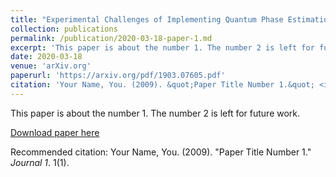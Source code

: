 ```yaml
---
title: "Experimental Challenges of Implementing Quantum Phase Estimation Algorithms on IBM Quantum Computer"
collection: publications
permalink: /publication/2020-03-18-paper-1.md
excerpt: 'This paper is about the number 1. The number 2 is left for future work.'
date: 2020-03-18
venue: 'arXiv.org'
paperurl: 'https://arxiv.org/pdf/1903.07605.pdf'
citation: 'Your Name, You. (2009). &quot;Paper Title Number 1.&quot; <i>Journal 1</i>. 1(1).'
---
```

This paper is about the number 1. The number 2 is left for future work.

[Download paper here](http://academicpages.github.io/files/paper1.pdf)

Recommended citation: Your Name, You. (2009). "Paper Title Number 1." <i>Journal 1</i>. 1(1).
